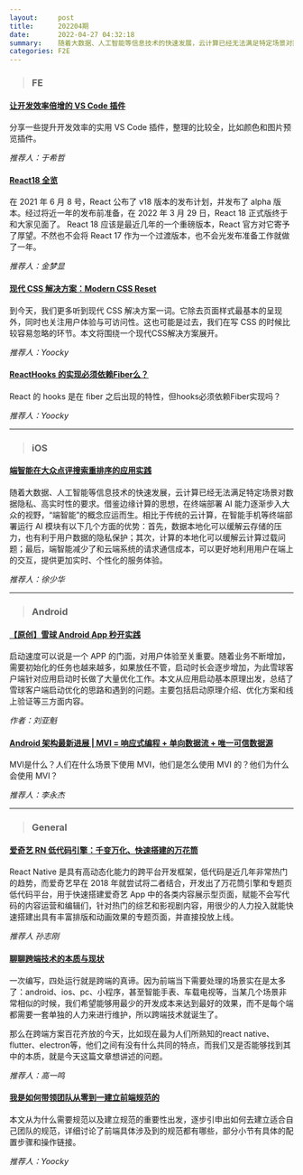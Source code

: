```yaml
---
layout:     post
title:      202204期
date:       2022-04-27 04:32:18
summary:    随着大数据、人工智能等信息技术的快速发展，云计算已经无法满足特定场景对数据隐私、高实时性的要求。借鉴边缘计算的思想，在终端部署 AI 能力逐渐步入大众的视野，“端智能”的概念应运而生。相比于传统的云计算，在智能手机等终端部署运行 AI 模块有以下几个方面的优势：首先，数据本地化可以缓解云存储的压力，也有利于用户数据的隐私保护；其次，计算的本地化可以缓解云计算过载问题；最后，端智能减少了和云端系统的请求通信成本，可以更好地利用用户在端上的交互，提供更加实时、个性化的服务体验。
categories: F2E
---
```



> ### FE

#### [让开发效率倍增的 VS Code 插件](https://mp.weixin.qq.com/s/m-a8PTGNPkERw5BnmTXo2w)

分享一些提升开发效率的实用 VS Code 插件，整理的比较全，比如颜色和图片预览插件。

*推荐人：于希哲*

#### [React18 全览](https://mp.weixin.qq.com/s/N6MBhe4fkHO49ZqVNBPflQ)

在 2021 年 6 月 8 号，React 公布了 v18 版本的发布计划，并发布了 alpha 版本。经过将近一年的发布前准备，在 2022 年 3 月 29 日，React 18 正式版终于和大家见面了。
React 18 应该是最近几年的一个重磅版本，React 官方对它寄予了厚望。不然也不会将 React 17 作为一个过渡版本，也不会光发布准备工作就做了一年。

*推荐人：金梦显*


#### [现代 CSS 解决方案：Modern CSS Reset](https://juejin.cn/post/7086280551446888462)

到今天，我们更多听到现代 CSS 解决方案一词。它除去页面样式最基本的呈现外，同时也关注用户体验与可访问性。这也可能是过去，我们在写 CSS 的时候比较容易忽略的环节。本文将围绕一个现代CSS解决方案展开。


*推荐人：Yoocky*


#### [ReactHooks 的实现必须依赖Fiber么？](https://juejin.cn/post/7087172219226292237)

React 的 hooks 是在 fiber 之后出现的特性，但hooks必须依赖Fiber实现吗？

*推荐人：Yoocky*

---

> ### iOS

#### [端智能在大众点评搜索重排序的应用实践](https://tech.meituan.com/2022/02/24/edge-search-rerank.html)

随着大数据、人工智能等信息技术的快速发展，云计算已经无法满足特定场景对数据隐私、高实时性的要求。借鉴边缘计算的思想，在终端部署 AI 能力逐渐步入大众的视野，“端智能”的概念应运而生。相比于传统的云计算，在智能手机等终端部署运行 AI 模块有以下几个方面的优势：首先，数据本地化可以缓解云存储的压力，也有利于用户数据的隐私保护；其次，计算的本地化可以缓解云计算过载问题；最后，端智能减少了和云端系统的请求通信成本，可以更好地利用用户在端上的交互，提供更加实时、个性化的服务体验。

*推荐人：徐少华*

---

> ### Android


#### [【原创】雪球 Android App 秒开实践](https://juejin.cn/post/7081606242212413447)

启动速度可以说是一个 APP 的门面，对用户体验至关重要。随着业务不断增加，需要初始化的任务也越来越多，如果放任不管，启动时长会逐步增加，为此雪球客户端针对应用启动时长做了大量优化工作。本文从应用启动基本原理出发，总结了雪球客户端启动优化的思路和遇到的问题。主要包括启动原理介绍、优化方案和线上验证等三方面内容。

*作者：刘亚魁*

#### [Android 架构最新进展 | MVI = 响应式编程 + 单向数据流 + 唯一可信数据源](https://juejin.cn/post/7087717477246369805)

MVI是什么？人们在什么场景下使用 MVI，他们是怎么使用 MVI 的？他们为什么会使用 MVI？

*推荐人：李永杰*

---

> ### General


#### [爱奇艺 RN 低代码引擎：千变万化、快速搭建的万花筒](https://mp.weixin.qq.com/s/m2e0ocKzIJsKupeRkxEJCw)

React Native 是具有高动态化能力的跨平台开发框架，低代码是近几年非常热门的趋势，而爱奇艺早在 2018 年就尝试将二者结合，开发出了万花筒引擎和专题页低代码平台，用于快速搭建爱奇艺 App 中的各类内容展示型页面，赋能不会写代码的内容运营和编辑们，针对热门的综艺和影视剧内容，用很少的人力投入就能快速搭建出具有丰富排版和动画效果的专题页面，并直接投放上线。

*推荐人 孙志刚*

#### [聊聊跨端技术的本质与现状](https://mp.weixin.qq.com/s/p9Ds_yUY0OenHN_121BqkQ)

一次编写，四处运行就是跨端的真谛。因为前端当下需要处理的场景实在是太多了：android、ios、pc、小程序，甚至智能手表、车载电视等，当某几个场景非常相似的时候，我们希望能够用最少的开发成本来达到最好的效果，而不是每个端都需要一套单独的人力来进行维护，所以跨端技术就诞生了。

那么在跨端方案百花齐放的今天，比如现在最为人们所熟知的react native、flutter、electron等，他们之间有没有什么共同的特点，而我们又是否能够找到其中的本质，就是今天这篇文章想讲述的问题。

*推荐人：高一鸣*

#### [我是如何带领团队从零到一建立前端规范的](https://juejin.cn/post/7085257325165936648)

本文从为什么需要规范以及建立规范的重要性出发，逐步引申出如何去建立适合自己团队的规范，详细讨论了前端具体涉及到的规范都有哪些，部分小节有具体的配置步骤和操作链接。

*推荐人：Yoocky*